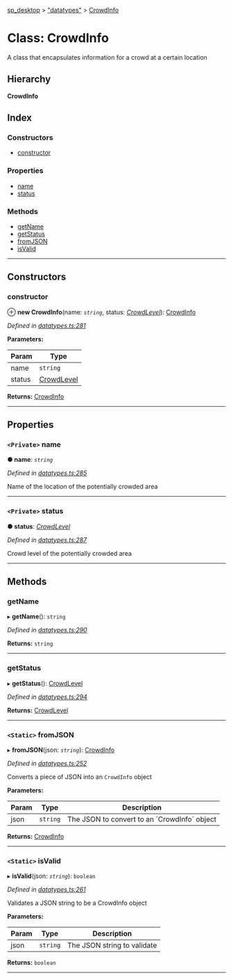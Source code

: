 [sp_desktop](../README.md) > ["datatypes"](../modules/_datatypes_.md) > [CrowdInfo](../classes/_datatypes_.crowdinfo.md)

# Class: CrowdInfo

A class that encapsulates information for a crowd at a certain location

## Hierarchy

**CrowdInfo**

## Index

### Constructors

* [constructor](_datatypes_.crowdinfo.md#constructor)

### Properties

* [name](_datatypes_.crowdinfo.md#name)
* [status](_datatypes_.crowdinfo.md#status)

### Methods

* [getName](_datatypes_.crowdinfo.md#getname)
* [getStatus](_datatypes_.crowdinfo.md#getstatus)
* [fromJSON](_datatypes_.crowdinfo.md#fromjson)
* [isValid](_datatypes_.crowdinfo.md#isvalid)

---

## Constructors

<a id="constructor"></a>

###  constructor

⊕ **new CrowdInfo**(name: *`string`*, status: *[CrowdLevel](../enums/_datatypes_.crowdlevel.md)*): [CrowdInfo](_datatypes_.crowdinfo.md)

*Defined in [datatypes.ts:281](https://github.com/sammy0025/SP_Desktop/blob/fa6190c/src/datatypes.ts#L281)*

**Parameters:**

| Param | Type |
| ------ | ------ |
| name | `string` |
| status | [CrowdLevel](../enums/_datatypes_.crowdlevel.md) |

**Returns:** [CrowdInfo](_datatypes_.crowdinfo.md)

___

## Properties

<a id="name"></a>

### `<Private>` name

**● name**: *`string`*

*Defined in [datatypes.ts:285](https://github.com/sammy0025/SP_Desktop/blob/fa6190c/src/datatypes.ts#L285)*

Name of the location of the potentially crowded area

___
<a id="status"></a>

### `<Private>` status

**● status**: *[CrowdLevel](../enums/_datatypes_.crowdlevel.md)*

*Defined in [datatypes.ts:287](https://github.com/sammy0025/SP_Desktop/blob/fa6190c/src/datatypes.ts#L287)*

Crowd level of the potentially crowded area

___

## Methods

<a id="getname"></a>

###  getName

▸ **getName**(): `string`

*Defined in [datatypes.ts:290](https://github.com/sammy0025/SP_Desktop/blob/fa6190c/src/datatypes.ts#L290)*

**Returns:** `string`

___
<a id="getstatus"></a>

###  getStatus

▸ **getStatus**(): [CrowdLevel](../enums/_datatypes_.crowdlevel.md)

*Defined in [datatypes.ts:294](https://github.com/sammy0025/SP_Desktop/blob/fa6190c/src/datatypes.ts#L294)*

**Returns:** [CrowdLevel](../enums/_datatypes_.crowdlevel.md)

___
<a id="fromjson"></a>

### `<Static>` fromJSON

▸ **fromJSON**(json: *`string`*): [CrowdInfo](_datatypes_.crowdinfo.md)

*Defined in [datatypes.ts:252](https://github.com/sammy0025/SP_Desktop/blob/fa6190c/src/datatypes.ts#L252)*

Converts a piece of JSON into an `CrowdInfo` object

**Parameters:**

| Param | Type | Description |
| ------ | ------ | ------ |
| json | `string` |  The JSON to convert to an \`CrowdInfo\` object |

**Returns:** [CrowdInfo](_datatypes_.crowdinfo.md)

___
<a id="isvalid"></a>

### `<Static>` isValid

▸ **isValid**(json: *`string`*): `boolean`

*Defined in [datatypes.ts:261](https://github.com/sammy0025/SP_Desktop/blob/fa6190c/src/datatypes.ts#L261)*

Validates a JSON string to be a CrowdInfo object

**Parameters:**

| Param | Type | Description |
| ------ | ------ | ------ |
| json | `string` |  The JSON string to validate |

**Returns:** `boolean`

___

